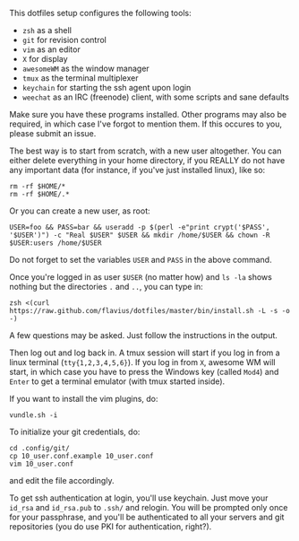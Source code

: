 This dotfiles setup configures the following tools:

* `zsh` as a shell
* `git` for revision control
* `vim` as an editor
* `X` for display
* `awesomeWM` as the window manager
* `tmux` as the terminal multiplexer
* `keychain` for starting the ssh agent upon login
* `weechat` as an IRC (freenode) client, with some scripts and sane defaults

Make sure you have these programs installed. Other programs may also be
required, in which case I've forgot to mention them. If this occures to you,
please submit an issue.

The best way is to start from scratch, with a new user altogether. You can
either delete everything in your home directory, if you REALLY do not have
any important data (for instance, if you've just installed linux), like so:

    rm -rf $HOME/*
    rm -rf $HOME/.*

Or you can create a new user, as root:

    USER=foo && PASS=bar && useradd -p $(perl -e"print crypt('$PASS', '$USER')") -c "Real $USER" $USER && mkdir /home/$USER && chown -R $USER:users /home/$USER

Do not forget to set the variables `USER` and `PASS` in the above command.

Once you're logged in as user `$USER` (no matter how) and `ls -la` shows nothing but the
directories `.` and `..`, you can type in:

    zsh <(curl https://raw.github.com/flavius/dotfiles/master/bin/install.sh -L -s -o -)

A few questions may be asked. Just follow the instructions in the output.

Then log out and log back in. A tmux session will start if you log in from a
linux terminal (`tty{1,2,3,4,5,6}`). If you log in from `X`, awesome WM will
start, in which case you have to press the Windows key (called `Mod4`) and
`Enter` to get a terminal emulator (with tmux started inside).

If you want to install the vim plugins, do:

    vundle.sh -i

To initialize your git credentials, do:

    cd .config/git/
    cp 10_user.conf.example 10_user.conf
    vim 10_user.conf

and edit the file accordingly.

To get ssh authentication at login, you'll use keychain. Just move your
`id_rsa` and `id_rsa.pub` to `.ssh/` and relogin. You will be prompted only
once for your passphrase, and you'll be authenticated to all your servers and
git repositories (you do use PKI for authentication, right?).

